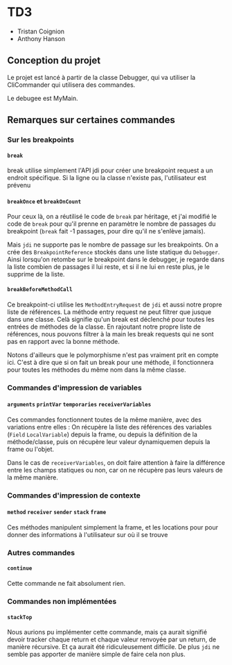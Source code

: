 # TD3

* Tristan Coignion
* Anthony Hanson

## Conception du projet

Le projet est lancé à partir de la classe Debugger, qui va utiliser la CliCommander qui utilisera des commandes.

Le debugee est MyMain.

## Remarques sur certaines commandes

### Sur les breakpoints

#### `break` 

break utilise simplement l'API jdi pour créer une breakpoint request a un endroit spécifique. Si la ligne ou la classe n'existe pas, l'utilisateur est prévenu

#### `breakOnce` et `breakOnCount`

Pour ceux là, on a réutilisé le code de `break` par héritage, et j'ai modifié le code de `break` pour qu'il prenne en paramètre le nombre de passages du breakpoint (`break` fait -1 passages, pour dire qu'il ne s'enlève jamais).

Mais `jdi` ne supporte pas le nombre de passage sur les breakpoints. On a crée des `BreakpointReference` stockés dans une liste statique du `Debugger`. Ainsi lorsqu'on retombe sur le breakpoint dans le debugger, je regarde dans la liste combien de passages il lui reste, et si il ne lui en reste plus, je le supprime de la liste.

#### `breakBeforeMethodCall`

Ce breakpoint-ci utilise les `MethodEntryRequest` de `jdi` et aussi notre propre liste de références. La méthode entry request ne peut filtrer que jusque dans une classe. Celà signifie qu'un break est déclenché pour toutes les entrées de méthodes de la classe. 
En rajoutant notre propre liste de références, nous pouvons filtrer à la main les break requests qui ne sont pas en rapport avec la bonne méthode.

Notons d'ailleurs que le polymorphisme n'est pas vraiment prit en compte ici. C'est à dire que si on fait un break pour une méthode, il fonctionnera pour toutes les méthodes du même nom dans la même classe.

### Commandes d'impression de variables

#### `arguments` `printVar` `temporaries` `receiverVariables`

Ces commandes fonctionnent toutes de la même manière, avec des variations entre elles : On récupère la liste des références des variables (`Field` `LocalVariable`) depuis la frame, ou depuis la définition de la méthode/classe, puis on récupère leur valeur dynamiquemen depuis la frame ou l'objet.

Dans le cas de `receiverVariables`, on doit faire attention à faire la différence entre les champs statiques ou non, car on ne récupère pas leurs valeurs de la même manière.

### Commandes d'impression de contexte

#### `method` `receiver` `sender` `stack` `frame`

Ces méthodes manipulent simplement la frame, et les locations pour pour donner des informations à l'utilisateur sur où il se trouve

### Autres commandes

#### `continue`

Cette commande ne fait absolument rien.

### Commandes non implémentées

#### `stackTop`

Nous aurions pu implémenter cette commande, mais ça aurait signifié devoir tracker chaque return et chaque valeur renvoyée par un return, de manière récursive. Et ça aurait été ridiculeusement difficile. De plus `jdi` ne semble pas apporter de manière simple  de faire cela non plus.

